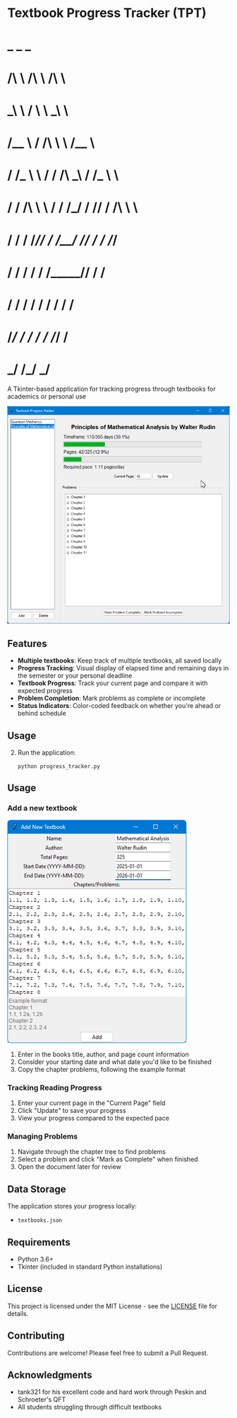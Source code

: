 # Textbook Progress Tracker (TPT)

#         _            _        _       
#        /\ \         /\ \     /\ \     
#        \_\ \       /  \ \    \_\ \    
#        /\__ \     / /\ \ \   /\__ \   
#       / /_ \ \   / / /\ \_\ / /_ \ \  
#      / / /\ \ \ / / /_/ / // / /\ \ \ 
#     / / /  \/_// / /__\/ // / /  \/_/ 
#    / / /      / / /_____// / /        
#   / / /      / / /      / / /         
#  /_/ /      / / /      /_/ /          
#  \_\/       \/_/       \_\/           


A Tkinter-based application for tracking progress through textbooks for academics or personal use

![TPT](screenshots/main.png)

## Features
- **Multiple textbooks**: Keep track of multiple textbooks, all saved locally
- **Progress Tracking**: Visual display of elapsed time and remaining days in the semester or your personal deadline
- **Textbook Progress**: Track your current page and compare it with expected progress
- **Problem Completion**: Mark problems as complete or incomplete
- **Status Indicators**: Color-coded feedback on whether you're ahead or behind schedule

## Usage

2. Run the application:
   ```
   python progress_tracker.py
   ```

## Usage


### Add a new textbook

![NewTextbook](screenshots/NewTextbook.png)

1. Enter in the books title, author, and page count information
2. Consider your starting date and what date you'd like to be finished
3. Copy the chapter problems, following the example format


### Tracking Reading Progress

1. Enter your current page in the "Current Page" field
2. Click "Update" to save your progress
3. View your progress compared to the expected pace

### Managing Problems

1. Navigate through the chapter tree to find problems
2. Select a problem and click "Mark as Complete" when finished
3. Open the document later for review

## Data Storage

The application stores your progress locally:

- `textbooks.json`

## Requirements

- Python 3.6+
- Tkinter (included in standard Python installations)

## License

This project is licensed under the MIT License - see the [LICENSE](LICENSE) file for details.

## Contributing

Contributions are welcome! Please feel free to submit a Pull Request.

## Acknowledgments

- tank321 for his excellent code and hard work through Peskin and Schroeter's QFT
- All students struggling through difficult textbooks
